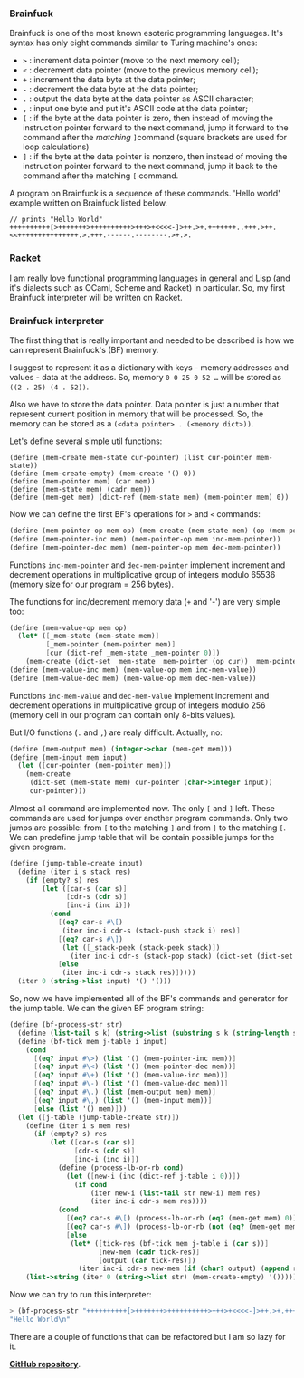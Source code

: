 ### Brainfuck 

Brainfuck is one of the most known esoteric programming languages. 
It's syntax has only eight commands similar to Turing machine's ones:

- `>` : increment data pointer (move to the next memory cell);
- `<` : decrement data pointer (move to the previous memory cell);
- `+` : increment the data byte at the data pointer;
- `-` : decrement the data byte at the data pointer;
- `.` : output the data byte at the data pointer as ASCII character;
- `,` : input one byte and put it's ASCII code at the data pointer;
- `[` : if the byte at the data pointer is zero, then instead of moving the instruction pointer forward to the next command, jump  it forward to the command after the *matching* `]`command (square brackets are used for loop calculations) 
- `]` : if the byte at the data pointer is nonzero, then instead of moving the instruction pointer forward to the next command, jump it back to the command after the matching `[` command.


A program on Brainfuck is a sequence of these commands. 'Hello world' example written on Brainfuck listed below.

```Brainfuck
// prints "Hello World" 
++++++++++[>+++++++>++++++++++>+++>+<<<<-]>++.>+.+++++++..+++.>++.<<+++++++++++++++.>.+++.------.--------.>+.>.

```

### Racket

I am really love functional programming languages in general and Lisp (and it's dialects such as OCaml, Scheme and Racket) in particular. So, my first Brainfuck interpreter will be written on Racket.

### Brainfuck interpreter

The first thing that is really important and needed to be described is how we can represent Brainfuck's (BF) memory.

I suggest to represent it as a dictionary with keys - memory addresses and values -  data at the address. So, memory `0 0 25 0 52 …` will be stored as `((2 . 25) (4 . 52))`. 

Also we have to store the data pointer. Data pointer is just a number that represent current position in memory that will be processed. So, the memory can be stored as a `(<data pointer> . (<memory dict>))`.

Let's define several simple util functions:

```
(define (mem-create mem-state cur-pointer) (list cur-pointer mem-state))
(define (mem-create-empty) (mem-create '() 0))
(define (mem-pointer mem) (car mem))
(define (mem-state mem) (cadr mem))
(define (mem-get mem) (dict-ref (mem-state mem) (mem-pointer mem) 0))
```

Now we can define the first BF's operations for `>` and `<` commands:

```scheme
(define (mem-pointer-op mem op) (mem-create (mem-state mem) (op (mem-pointer mem))))
(define (mem-pointer-inc mem) (mem-pointer-op mem inc-mem-pointer))
(define (mem-pointer-dec mem) (mem-pointer-op mem dec-mem-pointer))
```

Functions `inc-mem-pointer` and `dec-mem-pointer` implement increment and decrement operations in multiplicative group of integers modulo 65536 (memory size for our program = 256 bytes).

The functions for inc/decrement memory data (`+` and '-') are very simple too:

```scheme
(define (mem-value-op mem op)
  (let* ([_mem-state (mem-state mem)]
         [_mem-pointer (mem-pointer mem)]
         [cur (dict-ref _mem-state _mem-pointer 0)])
    (mem-create (dict-set _mem-state _mem-pointer (op cur)) _mem-pointer)))
(define (mem-value-inc mem) (mem-value-op mem inc-mem-value))
(define (mem-value-dec mem) (mem-value-op mem dec-mem-value))
```

Functions `inc-mem-value` and `dec-mem-value` implement increment and decrement operations in  multiplicative group of integers modulo 256 (memory cell in our program can contain only 8-bits values).

But I/O functions (`.` and `,`) are realy difficult. Actually, no:

```scheme
(define (mem-output mem) (integer->char (mem-get mem)))
(define (mem-input mem input)
  (let ([cur-pointer (mem-pointer mem)])
    (mem-create
     (dict-set (mem-state mem) cur-pointer (char->integer input))
     cur-pointer)))
```

Almost all command are implemented now. The only `[` and `]` left. These commands are used for jumps over another program commands. Only two jumps are possible: from `[` to the matching `]` and from `]` to the matching `[`. We can predefine jump table that will be contain possible jumps for the given program. 

```Scheme
(define (jump-table-create input)
  (define (iter i s stack res)
    (if (empty? s) res
        (let ([car-s (car s)]
              [cdr-s (cdr s)]
              [inc-i (inc i)])
          (cond
            [(eq? car-s #\[)
             (iter inc-i cdr-s (stack-push stack i) res)]
            [(eq? car-s #\]) 
             (let ([_stack-peek (stack-peek stack)])
               (iter inc-i cdr-s (stack-pop stack) (dict-set (dict-set res _stack-peek i) i _stack-peek)))]
            [else
             (iter inc-i cdr-s stack res)]))))
  (iter 0 (string->list input) '() '()))
```

So, now we have implemented all of the BF's commands and generator for the jump table. We can the given BF program string:

```Scheme
(define (bf-process-str str)
  (define (list-tail s k) (string->list (substring s k (string-length s))))
  (define (bf-tick mem j-table i input)
    (cond
      [(eq? input #\>) (list '() (mem-pointer-inc mem))]
      [(eq? input #\<) (list '() (mem-pointer-dec mem))]
      [(eq? input #\+) (list '() (mem-value-inc mem))]
      [(eq? input #\-) (list '() (mem-value-dec mem))]
      [(eq? input #\.) (list (mem-output mem) mem)]
      [(eq? input #\,) (list '() (mem-input mem))]
      [else (list '() mem)]))
  (let ([j-table (jump-table-create str)])
    (define (iter i s mem res)
      (if (empty? s) res
          (let ([car-s (car s)]
                [cdr-s (cdr s)]
                [inc-i (inc i)])
            (define (process-lb-or-rb cond)
              (let ([new-i (inc (dict-ref j-table i 0))])
                (if cond
                    (iter new-i (list-tail str new-i) mem res)
                    (iter inc-i cdr-s mem res))))
            (cond
              [(eq? car-s #\[) (process-lb-or-rb (eq? (mem-get mem) 0))]
              [(eq? car-s #\]) (process-lb-or-rb (not (eq? (mem-get mem) 0)))]
              [else
               (let* ([tick-res (bf-tick mem j-table i (car s))]
                      [new-mem (cadr tick-res)]
                      [output (car tick-res)])
                 (iter inc-i cdr-s new-mem (if (char? output) (append res (list output)) res)))]))))
    (list->string (iter 0 (string->list str) (mem-create-empty) '()))))
```

Now we can try to run this interpreter:

```scheme
> (bf-process-str "++++++++++[>+++++++>++++++++++>+++>+<<<<-]>++.>+.+++++++..+++.>++.<<+++++++++++++++.>.+++.------.--------.>+.>.")
"Hello World\n"
```

There are a couple of functions that can be refactored but I am so lazy for it.

**<u>[GitHub repository](https://github.com/wlad031/brainfuck-interpreter)</u>**.
